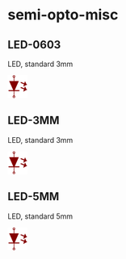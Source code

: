 # semi-opto-misc

## LED-0603
LED, standard 3mm

![LED-0603__1__1](/images/_semi__LED__1__1.png?raw=true) 

## LED-3MM
LED, standard 3mm

![LED-3MM__1__1](/images/_semi__LED__1__1.png?raw=true) 

## LED-5MM
LED, standard 5mm

![LED-5MM__1__1](/images/_semi__LED__1__1.png?raw=true) 

